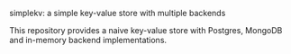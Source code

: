 simplekv: a simple key-value store with multiple backends

This repository provides a naive key-value store with Postgres, MongoDB and in-memory
backend implementations.

